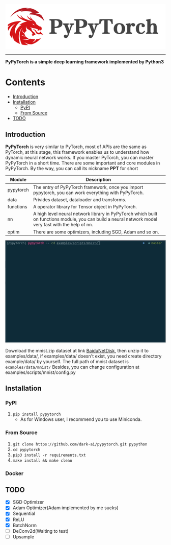 ![PyPyTorch-Logo](./assets/imgs/pypytorch-logo.png)

---

**PyPyTorch is a simple deep learning framework implemented by Python3**

# Contents

* [Introduction](#introduction)
* [Installation](#installation)
  * [PyPI](#pypi)
  * [From Source](#from-source)
* [TODO](#todo)


## Introduction

**PyPyTorch** is very similar to PyTorch, most of APIs are the same as PyTorch, at this stage, this framework enables us to understand how dynamic neural network works. If you master PyTorch, you can master PyPyTorch in a short time. There are some important and core modules in PyPyTorch. By the way, you can call its nickname **PPT** for short

| Module    | Description                                                  |
| --------- | ------------------------------------------------------------ |
| pypytorch | The entry of PyPyTorch framework, once you import pypytorch, you can work everything with PyPyTorch. |
| data      | Privides dataset, dataloader and transforms.                 |
| functions | A operator library for Tensor object in PyPyTorch.           |
| nn        | A high level neural network library in PyPyTorch which built on functions module, you can build a neural network model very fast with the help of nn. |
| optim     | There are some optimizers, including SGD, Adam and so on.    |

![pypytorch-run-mnist](./assets/gifs/pypytorch-run-mnist.gif)

Download the mnist.zip dataset at link [BaiduNetDisk](https://pan.baidu.com/s/1bfUBrjVqkHuunh4IsYW9EQ), then unzip it to examples/data/, if examples/data/ doesn't exist, you need create directory example/data/ by yourself. The full path of mnist dataset is `examples/data/mnist/` Besides, you can change configuration at examples/scripts/mnist/config.py

## Installation

### PyPI

1. `pip install pypytorch`
    * As for Windows user, I recommend you to use Miniconda.

### From Source

1. `git clone https://github.com/dark-ai/pypytorch.git pypython`
2. `cd pypytorch`
3. `pip3 install -r requirements.txt`
4. `make install && make clean`

### Docker



## TODO

+ [x] SGD Optimizer
+ [x] Adam Optimizer(Adam implemented by me sucks)
+ [x] Sequential
+ [x] ReLU
+ [x] BatchNorm 
+ [ ] DeConv2d(Waiting to test)
+ [ ] Upsample
